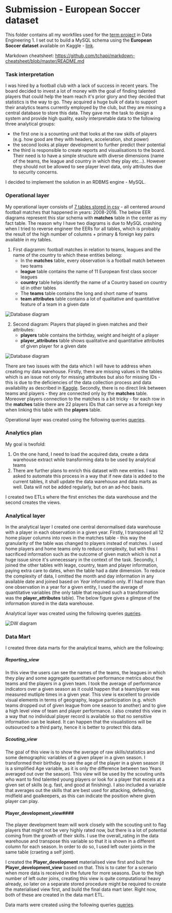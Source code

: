 # Submission - European Soccer dataset #

This folder contains all my workfiles used for the [term project](https://github.com/salacika/DE1SQL/tree/master/SQL6#homework) in Data Engineering 1. I set out to build a MySQL schema using the **European Soccer dataset** available on Kaggle - [link](https://www.kaggle.com/hugomathien/soccer/home).

Markdown cheatsheet: https://github.com/tchapi/markdown-cheatsheet/blob/master/README.md

### Task interpretation ###

I was hired by a football club with a lack of success in recent years. The board decided to invest a lot of money with the goal of finding talented players that could help the team reach it's prior glory and they decided that statistics is the way to go. They acquired a huge bulk of data to support their analytics teams currently employed by the club, but they are missing a central database to store this data. They gave me the task to design a system and provide high quality, easily interpretable data to the following three analytical groups:
 - the first one is a scounting unit that looks at the raw skills of players (e.g. how good are they with headers, acceleration, shot power)
 - the second looks at player development to further predict their potential
 - the third is responsible to create reports and visualisations to the board. Their need is to have a simple structure with diverse dimensions (name of the teams, the league and country in which they play etc...). However they should not be allowed to see player level data, only attributes due to security concerns.

I decided to implement the solution in an RDBMS engine -  MySQL.

###  Operational layer ###

My operational layer consists of [7 tables stored in csv](/TERM_DE1/data) - all centered around football matches that happened in years: 2008-2016. The below EER diagrams represent this star schema with **matches** table in the center as my fact table. The reason why I have two diagrams is due to MySQL crashing when I tried to reverse engineer the EERs for all tables, which is probably the result of the high number of columns + primary & foreign key pairs available in my tables. 

1.  First diagramm: football matches in relation to teams, leagues and the name of the country to which these entities belong:
    * In the **matches** table, every observation is a football match between two teams 
    * **league** table contains the name of 11 European first class soccer leagues
    * **country** table helps identify the name of a Country based on country id in other tables 
    * The **teams** table contains the long and short name of teams
    * **team attributes** table contains a lot of qualitative and quantitative feature of a team in a given date

![Database diagram](/TERM_DE1/EER_diagramm_without_players.png)

2.  Second diagram: Players that played in given matches and their attributes:  
    * **players** table contains the birthday, weight and height of a player 
    * **player_attributes** table shows qualitative and quantitative attributes of given player for a given date
    
![Database diagram](/TERM_DE1/EER_diagramm_players_only.png)

There are two issues with the data which I will have to address when creating my data warehouse. Firstly, there are missing values in the tables which is an issue not only for missing attributes but also for missing IDs - this is due to the deficiencies of the data collection process and data availability as described in [Kaggle](https://www.kaggle.com/hugomathien/soccer/home). Secondly, there is no direct link between teams and players - they are connected only by the **matches** table. Moreover players connection to the matches is a bit tricky - for each row in the **matches** table there are 22 players IDs that can serve as a foreign key when linking this table with the **players** table.

Operational layer was created using the following queries [queries](/TERM_DE1/Assignment-Operational_layer.sql).

###  Analytics plan ###

My goal is twofold:

1. On the one hand, I need to load the acquired data, create a data warehouse extract while transforming data to be used by analytical teams
2. There are further plans to enrich this dataset with new entries. I was asked to automate this process in a way that if new data is added to the current tables, it shall update the data warehouse and data marts as well. Data will not be added regularly, but on an ad-hoc basis.   

I created two ETLs where the first enriches the data warehouse and the second creates the views. 

 ###  Analytical layer ###
 
In the analytical layer I created one central denormalised data warehouse with a player in each observation in a given year. Firstly, I transposed all 12 home player columns into rows in the matches table - this way the granularity of the table was changed to players instead of matches. I used home players and home teams only to reduce complexity, but with this I sacrificed information such as the outcome of given match which is not a huge issue since it's unnecessary in the context of the task. Secondly, I joined the other tables with leage, country, team and player information, paying extra care to dates, when the table had a date dimension. To reduce the complexity of data, I omitted the month and day information in any available date and joined based on *Year* information only. If I had more than one observation in a year for a given entity, I used the average of quantitative variables (the only table that required such a transformation was the **player_attributes** table). The below figure gives a glimpse of the information stored in the data warehouse. 

Analytical layer was created using the following queries [queries](/TERM_DE1/ETL_to_create_dw.sql).

![DW diagram](/TERM_DE1/data_warehouse.PNG)

 ###  Data Mart ###
 
I created three data marts for the analytical teams, which are the following: 
 
##### Reporting_view #####
In this view the users can see the names of the teams, the leagues in which they play and some aggregate quantitative performance metrics about the teams and the players in a given team. I took the average of performance indicators over a given season as it could happen that a team/player was measured mutliple times in a given year. This view is excellent to provide visual elements in terms of geography, league participation (e.g. which teams dropped out of given league from one season to another) and to give a high level view of team and player performance. I also created this view in a way that no individual player record is available so that no sensitive information can be leaked. It can happen that the visualistions will be outsourced to a third party, hence it is better to protect this data. 

##### Scouting_view #####

The goal of this view is to show the average of raw skills/statistics and some demographic variables of a given player in a given season. I transformed their birthday to see the age of the player in a given season (it is a simplified Age variable, as it is only the difference between two Years averaged out over the season). This view will be used by the scouting units who want to find talented young players or look for a player that excels at a given set of skills (e.g. fast, and good at finishing). I also included a variable that averages out the skills that are best used for attacking, defending, midfield and goalkeepers, as this can indicate the position where given player can play. 

#### Player_development_view####
The player development team will work closely with the scouting unit to flag players that might not be very highly rated now, but there is a lot of potential coming from the growth of their skills. I use the overall_rating in the data warehouse and transpose this variable so that it is shown in a different column for each season. In order to do so, I used left outer joints in the same table (craeting a self joint).

I created the **Player_development** materialised view first and built the **Player_development_view** based on that. This is to cater for a scenario when more data is received in the future for more seasons. Due to the high number of left outer joins, creating this view is quite computational heavy already, so later on a separate stored procedure might be required to create the materialised view first, and build the final data mart later. Right now, both of these are created in the data mart ETL. 

Data marts were created using the following queries [queries](/TERM_DE1/ETL_to_create_data_mart.sql).